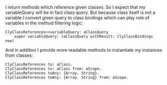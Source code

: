 I return methods which reference given classes.
So I expect that my variableQuery will be in fact class query.
But because class itself is not a variable I convert given query to class bindings which can play role of variables in the method filtering logic:

	ClyClassReferences>>variableQuery: aClassQuery
		super variableQuery: (aClassQuery withResult: ClyClassBindings new)

And in addition I provide more readable methods to instantiate my instances from classes:

	ClyClassReferences to: aClass.
	ClyClassReferences to: aClass from: aScope.
	ClyClassReferences toAny: {Array. String}.
	ClyClassReferences toAny: {Array. String} from: aScope.